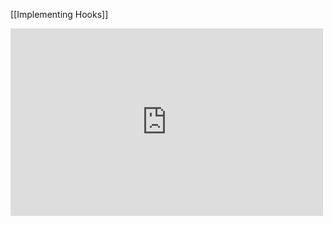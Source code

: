 [[Implementing Hooks]]

<iframe width="500" height="300" src="https://www.youtube.com/embed/f2mMOiCSj5c" title="Deconstructing React || Tejas Kumar" frameborder="0" allow="accelerometer; autoplay; clipboard-write; encrypted-media; gyroscope; picture-in-picture; web-share" allowfullscreen></iframe>
